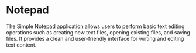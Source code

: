 # Notepad
The Simple Notepad application allows users to perform basic text editing operations such as creating new text files, opening existing files, and saving files. It provides a clean and user-friendly interface for writing and editing text content.
